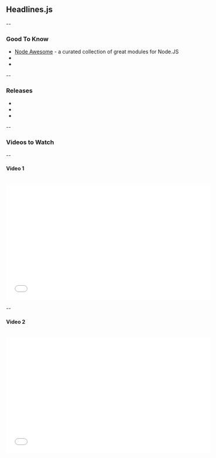 ## Headlines.js

--

### Good To Know

- [Node Awesome](https://github.com/sindresorhus/awesome-nodejs) - a curated collection of great modules for Node.JS
- []()
- []()

--

### Releases

- []()
- []()
- []()

--

### Videos to Watch

--

#### Video 1

<br />

 <iframe width="560" height="315" src="//www.youtube.com/embed/FyrP0S9rUPg" frameborder="0" allowfullscreen></iframe>

--

#### Video 2

<br />

 <iframe width="560" height="315" src="//www.youtube.com/embed/FyrP0S9rUPg" frameborder="0" allowfullscreen></iframe>

